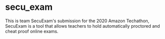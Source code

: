 # secu_exam
This is team SecuExam's submission for the 2020 Amazon Techathon, SecuExam is a tool that allows teachers to hold automatically proctored and cheat proof online exams.
